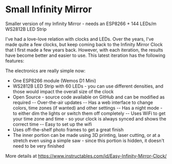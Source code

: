 # Small Infinity Mirror
Smaller version of my Infinity Mirror - needs an ESP8266 + 144 LEDs/m WS2812B LED Strip

I've had a love-love relation with clocks and LEDs. Over the years, I've made quite a few clocks, but keep coming back to the ​Infinity Mirror Clock that I first made a few years back. However, with each iteration, the results have become better and easier to use. This latest iteration has the following features:

The electronics are really simple now:
- One ESP8266 module (Wemos D1 Mini)
- WS2812B LED Strip with 60 LEDs - you can use different densities, and those would impact the overall size of the clock
- Open Source - source code available on GitHub and can be modified as required
-- Over-the-air updates
-- Has a web interface to change colors, time zones (if wanted) and other settings
-- Has a night mode - to either dim the lights or switch them off completely
-- Uses WiFi to get your time zone and time - so your clock is always synced and shows the correct time
-- Easy to set up the wifi
- Uses off-the-shelf photo frames to get a great finish
- The inner portion can be made using 3D printing, laser cutting, or at a stretch even using a simple saw - since this portion is hidden, it doesn't need to be very finished 

More details at https://www.instructables.com/id/Easy-Infinity-Mirror-Clock/
